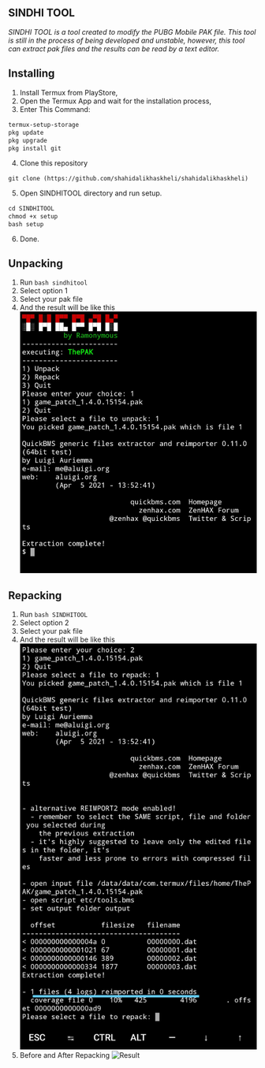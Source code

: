 ## SINDHI TOOL
_SINDHI TOOL is a tool created to modify the PUBG Mobile PAK file. This tool is still in the process of being developed and unstable, however, this tool can extract pak files and the results can be read by a text editor._

## Installing
1. Install Termux from PlayStore,
2. Open the Termux App and wait for the installation process,
3. Enter This Command:
```
termux-setup-storage
pkg update
pkg upgrade
pkg install git
```
4. Clone this repository
```
git clone (https://github.com/shahidalikhaskheli/shahidalikhaskheli)
```
5. Open SINDHITOOL directory and run setup.
```
cd SINDHITOOL 
chmod +x setup
bash setup
```
6. Done.

## Unpacking
1. Run `bash sindhitool`
2. Select option 1
3. Select your pak file
4. And the result will be like this
![Result](/screenshot/complete_extraction.jpg)

## Repacking
1. Run `bash SINDHITOOL`
2. Select option 2
3. Select your pak file
4. And the result will be like this
![Result](/screenshot/complete_repacking.jpg)
5. Before and After Repacking
![Result](/screenshot/beforeafter_repacking.jpg)

